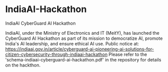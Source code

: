 # IndiaAI-Hackathon
IndiaAI CyberGuard AI Hackathon

IndiaAI, under the Ministry of Electronics and IT (MeitY), has launched the CyberGuard AI Hackathon as part of its mission to democratize AI, promote India's AI leadership, and ensure ethical AI use. 
Public notice at: https://indiaai.gov.in/article/cyberguard-ai-pioneering-ai-solutions-for-citizen-cybersecurity-through-indiaai-hackathon
Please refer to the 'schema-indiaai-cyberguard-ai-hackathon.pdf' in the repository for details on the hackthon.
